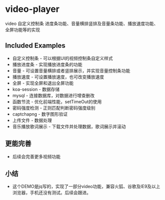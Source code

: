 # video-player
video 自定义控制条 进度条功能、音量横排竖排及音量条功能、播放速度功能、全屏功能等的实现

## Included Examples
* 自定义控制条 - 可以根据UI的视频控制条自定义样式
* 播放进度条 - 实现播放进度条的功能
* 音量 - 可设置音量横排或者竖排展示，并实现音量控制条功能
* 播放速度 - 可设置播放速度，也可改变播放速度
* 全屏 - 实现全屏和退出全屏功能
* koa-session - 数据存储
* mysql - 连接数据库，对数据进行增查删改
* 函数节流 - 优化前端性能，setTimeOut的使用
* 密码强度检测 - 正则匹配判断密码强度级别
* captchapng - 数字图形验证
* 上传文件 - 数据处理
* 音乐播放歌词展示 - 下载文件并处理数据，歌词展示并滚动

## 更能完善
* 后续会完善更多视频功能

## 小结
*  这个DEMO是jq写的，实现了一部分video功能，兼容火狐、谷歌及IE9及以上浏览器，手机还没有测试。后续会跟进。
